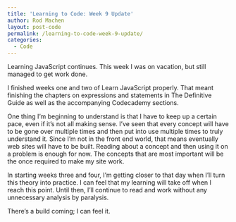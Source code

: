 ```yaml
---
title: 'Learning to Code: Week 9 Update'
author: Rod Machen
layout: post-code
permalink: /learning-to-code-week-9-update/
categories:
  - Code
---
```

Learning JavaScript continues. This week I was on vacation, but still managed to get work done.

I finished weeks one and two of Learn JavaScript properly. That meant finishing the chapters on expressions and statements in The Definitive Guide as well as the accompanying Codecademy sections.

One thing I’m beginning to understand is that I have to keep up a certain pace, even if it’s not all making sense. I’ve seen that every concept will have to be gone over multiple times and then put into use multiple times to truly understand it. Since I’m not in the front end world, that means eventually web sites will have to be built. Reading about a concept and then using it on a problem is enough for now. The concepts that are most important will be the once required to make my site work.

In starting weeks three and four, I’m getting closer to that day when I’ll turn this theory into practice. I can feel that my learning will take off when I reach this point. Until then, I’ll continue to read and work without any unnecessary analysis by paralysis.

There’s a build coming; I can feel it.